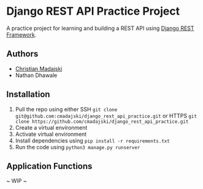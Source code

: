 # Django REST API Practice Project

A practice project for learning and building a REST API using [Django REST Framework](https://www.django-rest-framework.org/).

## Authors
- [Christian Madajski](https://github.com/cmadajski)
- Nathan Dhawale

## Installation

1. Pull the repo using either SSH `git clone git@github.com:cmadajski/django_rest_api_practice.git` or HTTPS `git clone https://github.com/cmadajski/django_rest_api_practice.git`
2. Create a virtual environment
3. Activate virtual environment
4. Install dependencies using `pip install -r requirements.txt`
5. Run the code using `python3 manage.py runserver`

## Application Functions

~ WIP ~
